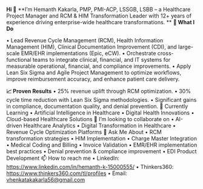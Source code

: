 **Hi 👋**
**I’m Hemanth Kakarla, PMP, PMI-ACP, LSSGB, LSBB – a Healthcare Project Manager and RCM & HIM Transformation Leader with 12+ years of experience driving enterprise-wide healthcare transformations.
**
**💼 What I Do**

•	Lead Revenue Cycle Management (RCM), Health Information Management (HIM), Clinical Documentation Improvement (CDI), and large-scale EMR/EHR implementations (Epic, eCW).
•	Orchestrate cross-functional teams to integrate clinical, financial, and IT systems for measurable operational, financial, and compliance improvements.
•	Apply Lean Six Sigma and Agile Project Management to optimize workflows, improve reimbursement accuracy, and enhance patient care delivery.

**📈 Proven Results**
•	25% revenue uplift through RCM optimization.
•	30% cycle time reduction with Lean Six Sigma methodologies.
•	Significant gains in compliance, documentation quality, and denial prevention.
🌱 Currently Learning
•	Artificial Intelligence in Healthcare
•	Digital Health Innovations
•	Cloud-based Healthcare Solutions
👯 I’m looking to collaborate on
•	AI-driven Healthcare Analytics
•	Digital Transformation in Healthcare
•	Revenue Cycle Optimization Platforms
💬 Ask Me About
•	RCM transformation strategies
•	HIM Implementation
•	Charge Master Integration
•	Medical Coding and Billing
•	Invoice Validation
•	EMR/EHR implementation best practices
•	Denial prevention & compliance improvement
•	EDI Product Development
📫 How to reach me
•	LinkedIn: https://www.linkedin.com/in/hemanth-k-15000555/
•	Thinkers360: https://www.thinkers360.com/tl/profiles
•	Email: vhenkatakakarla56@gmail.com
